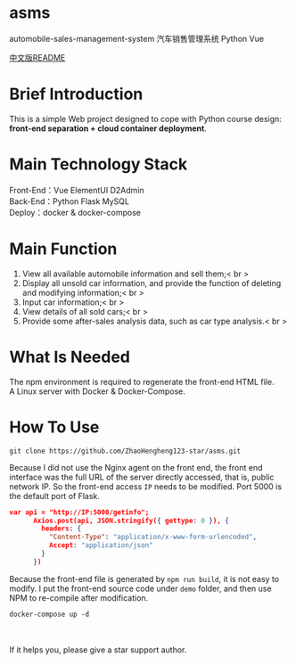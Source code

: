 # asms
automobile-sales-management-system 汽车销售管理系统 Python Vue

[中文版README](README_CN.md)
# Brief Introduction
This is a simple Web project designed to cope with Python course design: **front-end separation + cloud container deployment**.

# Main Technology Stack
Front-End：Vue  ElementUI  D2Admin<br>
Back-End：Python   Flask   MySQL<br>
Deploy：docker & docker-compose

# Main Function
1. View all available automobile information and sell them;< br >
2. Display all unsold car information, and provide the function of deleting and modifying information;< br >
3. Input car information;< br >
4. View details of all sold cars;< br >
5. Provide some after-sales analysis data, such as car type analysis.< br >

# What Is Needed
The npm environment is required to regenerate the front-end HTML file.<br>
A Linux server with Docker & Docker-Compose.

# How To Use
```
git clone https://github.com/ZhaoHengheng123-star/asms.git
```
Because I did not use the Nginx agent on the front end, the front end interface was the full URL of the server directly accessed, that is, public network IP. So the front-end access `IP` needs to be modified. Port 5000 is the default port of Flask.
```JSON
var api = "http://IP:5000/getinfo";
      Axios.post(api, JSON.stringify({ gettype: 0 }), {
        headers: {
          "Content-Type": "application/x-www-form-urlencoded",
          Accept: "application/json"
        }
      })
```
Because the front-end file is generated by `npm run build`, it is not easy to modify. I put the front-end source code under `demo` folder, and then use NPM to re-compile after modification.
```
docker-compose up -d
```
<br><br>
If it helps you, please give a star support author.
